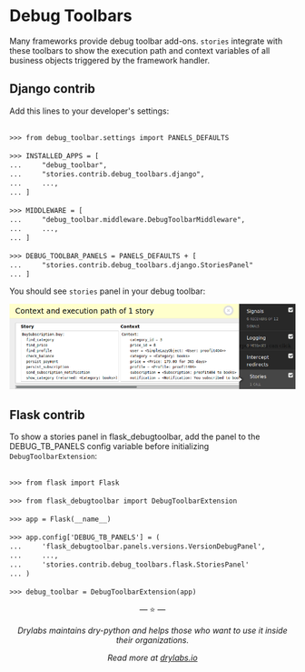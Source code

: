 # Debug Toolbars

Many frameworks provide debug toolbar add-ons. `stories` integrate with
these toolbars to show the execution path and context variables of all
business objects triggered by the framework handler.

## Django contrib

Add this lines to your developer's settings:

```pycon

>>> from debug_toolbar.settings import PANELS_DEFAULTS

>>> INSTALLED_APPS = [
...     "debug_toolbar",
...     "stories.contrib.debug_toolbars.django",
...     ...,
... ]

>>> MIDDLEWARE = [
...     "debug_toolbar.middleware.DebugToolbarMiddleware",
...     ...,
... ]

>>> DEBUG_TOOLBAR_PANELS = PANELS_DEFAULTS + [
...     "stories.contrib.debug_toolbars.django.StoriesPanel"
... ]

```

You should see `stories` panel in your debug toolbar:

![Django Debug Toolbar](https://raw.githubusercontent.com/dry-python/dry-python.github.io/develop/slides/pics/debug-toolbar.png)

## Flask contrib

To show a stories panel in flask_debugtoolbar, add the panel to the
DEBUG_TB_PANELS config variable before initializing
`DebugToolbarExtension`:

```pycon

>>> from flask import Flask

>>> from flask_debugtoolbar import DebugToolbarExtension

>>> app = Flask(__name__)

>>> app.config['DEBUG_TB_PANELS'] = (
...     'flask_debugtoolbar.panels.versions.VersionDebugPanel',
...     ...,
...     'stories.contrib.debug_toolbars.flask.StoriesPanel'
... )

>>> debug_toolbar = DebugToolbarExtension(app)

```

<p align="center">&mdash; ⭐️ &mdash;</p>
<p align="center"><i>Drylabs maintains dry-python and helps those who want to use it inside their organizations.</i></p>
<p align="center"><i>Read more at <a href="https://drylabs.io">drylabs.io</a></i></p>
